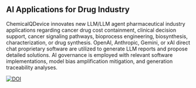 ## AI Applications for Drug Industry

 
ChemicalQDevice innovates new LLM/LLM agent pharmaceutical industry applications regarding cancer drug cost containment, clinical decision support, cancer signaling pathways, bioprocess engineering, biosynthesis, characterization, or drug synthesis. OpenAI, Anthropic, Gemini, or xAI direct chat proprietary software are utilized to generate LLM reports and propose detailed solutions. AI governance is employed with relevant software implementations, model bias amplification mitigation, and generation traceability analyses.
  
 



[![DOI](https://zenodo.org/badge/DOI/10.5281/zenodo.13273141.svg)](https://doi.org/10.5281/zenodo.13273141)


